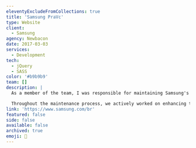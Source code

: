 ```yaml
---
eleventyExcludeFromCollections: true
title: 'Samsung PraVc'
type: Website
client:
  - Samsung
agency: Newbacon
date: 2017-03-03
services:
  - Development
tech:
  - jQuery
  - SASS
color: '#b9b9b9'
team: []
description: |
  As a member of the team, I was responsible for maintaining Samsung's exclusive promotions redemption website. This involved consistently adding new features and conducting necessary code refactorings to improve the website's functionality and performance. We were committed to ensuring that the website remained up-to-date and user-friendly, providing a seamless experience for users to redeem their exclusive promotions.

  Throughout the maintenance process, we actively worked on enhancing the website's features and optimizing its codebase. This involved closely monitoring user feedback and identifying areas for improvement. By incorporating new features and refining the existing code, we aimed to enhance the overall user experience and streamline the redemption process. Our goal was to ensure that Samsung customers could easily access and redeem their exclusive promotions without any technical difficulties or complications.
link: 'https://www.samsung.com/br'
featured: false
side: false
available: false
archived: true
emoji: 📱
---
```

